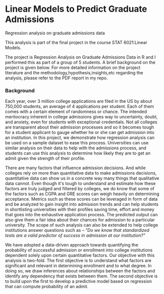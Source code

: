 # Linear Models to Predict Graduate Admissions
Regression analysis on graduate admissions data

This analysis is part of the final project in the course STAT 6021:Linear Models.

The project is Regression Analysis on Graduate Admissions Data in R and I performed this as part of a group of 5 students. A brief background on the project is given below. For more detailed information on the project literature and the methodology,hypothesis,insights,etc regarding the analysis, please refer to the PDF report in my repo.

<h3>Background</h3>

Each year, over 3 million college applications are filed in the US by about 750,000 students, an average of 4 applications per student. Each of them comes with a certain element of randomness or chance. The intended meritocracy inherent in college admissions gives way to uncertainty, doubt, and anxiety, even for students with exceptional credentials. Not all colleges are transparent about their admission processes and so it becomes tough for a student applicant to gauge whether he or she can get admission into an institution. In this project, we demonstrate how regression analysis can be used on a sample dataset to ease this process. Universities can use similar analysis on their data to help with the admissions process, and students can use this analysis to determine how likely they are to get an admit given the strength of their profile.

There are many factors that influence admission decisions. And while colleges rely on more than quantitative data to make admissions decisions, quantitative data can show us in a concrete way many things that qualitative data cannot. Even though it's tough to understand and estimate how these factors are truly judged and filtered by colleges, we do know that some of the factors such as CGPA and GRE scores can weigh heavily on determining acceptance. Metrics such as these scores can be leveraged in form of data and be analyzed to gain insight into admission trends and can help students in shortlisting universities with their profiles saving time, effort and money that goes into the exhaustive application process. The predicted output can also give them a fair idea about their chances for admission to a particular university. The scope of such analysis can also be extended to help college institutions answer questions such as – <i>"Do we know that standardized tests are a valid predictor of success in admission at our institution?"</i>

We have adopted a data-driven approach towards quantifying the probability of successful admission or enrollment into college institutions dependent solely upon certain quantitative factors. Our objective with this analysis is two-fold. The first objective is to understand what factors are significant and relevant in determining enrollment and to what degree. In doing so, we draw inferences about relationships between the factors and identify any dependency that exists between them. The second objective is to build upon the first to develop a predictive model based on regression that can compute probability of an admit.
